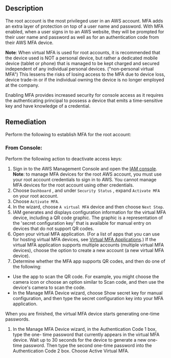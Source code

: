 ## Description

The root account is the most privileged user in an AWS account. MFA adds an extra layer of protection on top of a user name and password. With MFA enabled, when a user signs in to an AWS website, they will be prompted for their user name and password as well as for an authentication code from their AWS MFA device.

**Note**: When virtual MFA is used for root accounts, it is recommended that the device used is NOT a personal device, but rather a dedicated mobile device (tablet or phone) that is managed to be kept charged and secured independent of any individual personal devices. ("non-personal virtual MFA") This lessens the risks of losing access to the MFA due to device loss, device trade-in or if the individual owning the device is no longer employed at the company.

Enabling MFA provides increased security for console access as it requires the authenticating principal to possess a device that emits a time-sensitive key and have knowledge of a credential.

## Remediation

Perform the following to establish MFA for the root account:

### From Console:

Perform the following action to deactivate access keys:

1. Sign in to the AWS Management Console and open the [IAM console](https://console.aws.amazon.com/iam/).
**Note**: to manage MFA devices for the root AWS account, you must use your root account credentials to sign in to AWS. You cannot manage MFA devices for the root account using other credentials.
2. Choose `Dashboard` , and under `Security Status` , expand `Activate MFA` on your root account.
3. Choose `Activate MFA`.
4. In the wizard, choose `A virtual MFA` device and then choose `Next Step`.
5. IAM generates and displays configuration information for the virtual MFA device, including a QR code graphic. The graphic is a representation of the 'secret configuration key' that is available for manual entry on devices that do not support QR codes.
6. Open your virtual MFA application. (For a list of apps that you can use for hosting virtual MFA devices, see [Virtual MFA Applications](https://aws.amazon.com/iam/features/mfa/?audit=2019q1#Virtual_MFA_Applications).) If the virtual MFA application supports multiple accounts (multiple virtual MFA devices), choose the option to create a new account (a new virtual MFA device).
7. Determine whether the MFA app supports QR codes, and then do one of the following:
- Use the app to scan the QR code. For example, you might choose the camera icon or choose an option similar to Scan code, and then use the device's camera to scan the code.
- In the Manage MFA Device wizard, choose Show secret key for manual configuration, and then type the secret configuration key into your MFA application.

When you are finished, the virtual MFA device starts generating one-time passwords.

1. In the Manage MFA Device wizard, in the Authentication Code 1 box, type the one- time password that currently appears in the virtual MFA device. Wait up to 30 seconds for the device to generate a new one-time password. Then type the second one-time password into the Authentication Code 2 box. Choose Active Virtual MFA.
